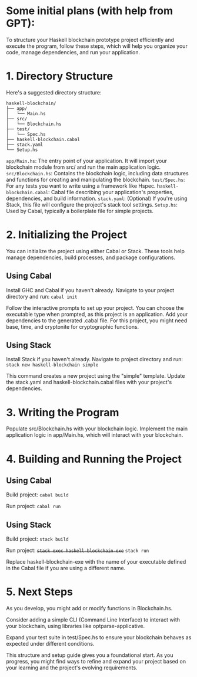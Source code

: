 # Some initial plans (with help from GPT):

To structure your Haskell blockchain prototype project efficiently and execute the program, follow these steps, which will help you organize your code, manage dependencies, and run your application.

# 1. Directory Structure

Here's a suggested directory structure:
```
haskell-blockchain/
├── app/
│   └── Main.hs
├── src/
│   └── Blockchain.hs
├── test/
│   └── Spec.hs
├── haskell-blockchain.cabal
├── stack.yaml
└── Setup.hs
```

`app/Main.hs`: The entry point of your application. It will import your blockchain module from src/ and run the main application logic.
`src/Blockchain.hs`: Contains the blockchain logic, including data structures and functions for creating and manipulating the blockchain.
`test/Spec.hs`: For any tests you want to write using a framework like Hspec.
h`askell-blockchain.cabal`: Cabal file describing your application's properties, dependencies, and build information.
`stack.yaml`: (Optional) If you're using Stack, this file will configure the project's stack tool settings.
`Setup.hs`: Used by Cabal, typically a boilerplate file for simple projects.

# 2. Initializing the Project

You can initialize the project using either Cabal or Stack. These tools help manage dependencies, build processes, and package configurations.

## Using Cabal
Install GHC and Cabal if you haven't already.
Navigate to your project directory and run:
`cabal init`

Follow the interactive prompts to set up your project. You can choose the executable type when prompted, as this project is an application.
Add your dependencies to the generated .cabal file. For this project, you might need base, time, and cryptonite for cryptographic functions.

## Using Stack
Install Stack if you haven't already.
Navigate to project directory and run:
`stack new haskell-blockchain simple`

This command creates a new project using the "simple" template.
Update the stack.yaml and haskell-blockchain.cabal files with your project's dependencies.

# 3. Writing the Program
Populate src/Blockchain.hs with your blockchain logic.
Implement the main application logic in app/Main.hs, which will interact with your blockchain.

# 4. Building and Running the Project

## Using Cabal

Build project:
`cabal build`

Run project:
`cabal run`

## Using Stack

Build project:
`stack build`

Run project:
~~`stack exec haskell-blockchain-exe`~~
`stack run`

Replace haskell-blockchain-exe with the name of your executable defined in the Cabal file if you are using a different name.

# 5. Next Steps
As you develop, you might add or modify functions in Blockchain.hs.

Consider adding a simple CLI (Command Line Interface) to interact with your blockchain, using libraries like optparse-applicative.

Expand your test suite in test/Spec.hs to ensure your blockchain behaves as expected under different conditions.


This structure and setup guide gives you a foundational start. As you progress, you might find ways to refine and expand your project based on your learning and the project's evolving requirements.

